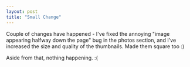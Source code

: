 ```yaml
---
layout: post
title: "Small Change"
---
```

Couple of changes have happened - I've fixed the annoying "image appearing
halfway down the page" bug in the photos section, and I've increased the size
and quality of the thumbnails. Made them square too :)

Aside from that, nothing happening. :(

